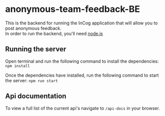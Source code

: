 # anonymous-team-feedback-BE
This is the backend for running the InCog application that will allow you to post anonymous feedback. <br>
In order to run the backend, you'll need [node.js](https://nodejs.org/en/)
##  Running the server
Open terminal and run the following command to install the dependencies:
`npm install`

Once the dependencies have installed, run the following command to start the server:
`npm run start`

## Api documentation
To view a full list of the current api's navigate to `/api-docs` in your browser.
